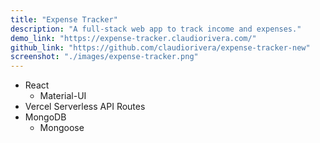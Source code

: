 ```yaml
---
title: "Expense Tracker"
description: "A full-stack web app to track income and expenses."
demo_link: "https://expense-tracker.claudiorivera.com/"
github_link: "https://github.com/claudiorivera/expense-tracker-new"
screenshot: "./images/expense-tracker.png"
---
```


- React
  - Material-UI
- Vercel Serverless API Routes
- MongoDB
  - Mongoose
